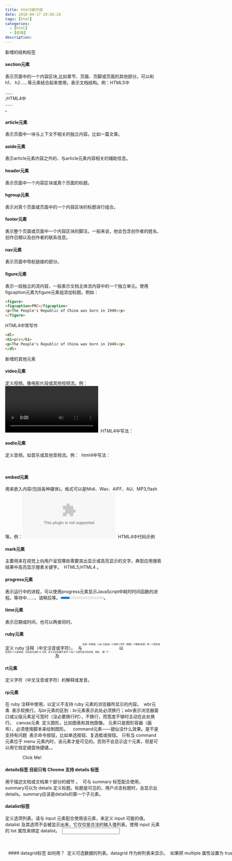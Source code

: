 ```yaml
---
title: html5新内容
date: 2016-04-17 19:56:24
tags: [html]
categories:
  - [html]
  - [前端]
description:
---
```



新增的结构标签
#### section元素 
表示页面中的一个内容区块,比如章节、页眉、页脚或页面的其他部分。可以和h1、 h2……等元素结合起来使用，表示文档结构。例：HTML5中<section>……</section>;HTML4中<div> ……</div>。 

#### article元素 
表示页面中一块与上下文不相关的独立内容。比如一篇文章。 

#### aside元素 
表示article元素内容之外的、与article元素内容相关的辅助信息。 

#### header元素 
表示页面中一个内容区块或真个页面的标题。

#### hgroup元素 
表示对真个页面或页面中的一个内容区块的标题进行组合。

#### footer元素 
表示整个页面或页面中一个内容区块的脚注。一般来说，他会包含创作者的姓名、创作日期以及创作者的联系信息。

#### nav元素 
表示页面中导航链接的部分。

#### figure元素 
表示一段独立的流内容，一般表示文档主体流内容中的一个独立单元。使用figcaption元素为figure元素组添加标题。例如： 
```html
<figure> 
<figcaption>PRC</figcaption> 
<p>The People's Republic of China was born in 1949</p> 
</figure> 
```
HTML4中常写作 
```html
<dl> 
<h1>prc</h1> 
<p>The People's Republic of China was born in 1949</p> 
</dl> 
```

新增的其他元素

#### video元素 
定义视频。像电影片段或其他视频流。例：<video src="movie.ogg" controls="controls">video元素</video> 
HTML4中写法： 
<object type="video/ogg" data="move.ogv"> 
  <param name ="src" value="movie.ogv"> 
</object> 

#### audio元素 
定义音频。如音乐或其他音频流。例：<audio src ="someaudio.wav">audio元素</audio> 
html4中写法： <object tyle="application/ogg" data="someaudio.wav"> 
<param name ="src" value= "someaudio.wav"> 
</object> 

#### embed元素 
用来嵌入内容(包括各种媒体)。格式可以是Midi、Wav、AIFF、AU、MP3,flash等。例：<embed src="flash.swf" /> 
HTML4中代码示例<object data="flash.swf" type="application/x-shockwave-flash"><object> 

#### mark元素 
主要用来在视觉上向用户呈现哪些需要突出显示或高亮显示的文字。典型应用搜索结果中高亮显示搜素关键字。 
HTML5<mark></mark>;HTML4 <span></span>。 

#### progress元素 
表示运行中的进程，可以使用progress元素显示JavaScript中耗时时间函数的进程。等待中……、请稍后等。<progress></progress>。 

#### time元素 
表示日期或时间，也可以两者同时。 

#### ruby元素 
定义 ruby 注释（中文注音或字符）。 
与 <ruby> 以及 <rt> 标签一同使用。ruby 元素由一个或多个字符（需要一个解释/发音）和一个提供该信息的 rt 元素组成，还包括可选的 rp 元素，定义当浏览器不支持 "ruby" 元素时显示的内容。例如 
<ruby> 
漢 <rt><rp>(</rp>ㄏㄢˋ<rp>)</rp></rt> 
</ruby>

#### rt元素 
定义字符（中文注音或字符）的解释或发音。

#### rp元素 
在 ruby 注释中使用，以定义不支持 ruby 元素的浏览器所显示的内容。 
wbr元素 
表示软换行。与br元素的区别：br元素表示此处必须换行；wbr表示浏览器窗口或父级元素足弓宽时（没必要换行时），不换行，而宽度不够时主动在此处换行。 
canvas元素 
定义图形，比如图表和其他图像。<canvas> 元素只是图形容器（画布），必须使用脚本来绘制图形。 
<canvas id="myCanvas"></canvas><script type="text/javascript"> 
var canvas=document.getElementById('myCanvas'); 
var ctx=canvas.getContext('2d'); 
ctx.fillStyle='#FF0000'; 
ctx.fillRect(0,0,80,100); 
</script> 
command元素——貌似没什么效果。是不是支持有问题 
表示命令按钮，比如单选按钮、复选框或按钮。
只有当 command 元素位于 menu 元素内时，该元素才是可见的。否则不会显示这个元素，但是可以用它规定键盘快捷键。。 
<menu> 
<command onclick="alert('Hello World')"> 
Click Me!</command> 
</menu>

#### details标签 目前只有 Chrome 支持 details 标签 
用于描述文档或文档某个部分的细节 。 
可与 summary 标签配合使用，summary可以为 details 定义标题。标题是可见的，用户点击标题时，会显示出 details。summary应该是details的第一个子元素。

#### datalist标签 
定义选项列表。请与 input 元素配合使用该元素，来定义 input 可能的值。datalist 及其选项不会被显示出来，它仅仅是合法的输入值列表。使用 input 元素的 list 属性来绑定 datalist。 
<input id="myCar" list="cars" /> 
<datalist id="cars"> 
<option value="BMW"> 
<option value="Ford"> 
<option value="Volvo"> 
</datalist>
#### datagrid标签 如何用？ 
定义可选数据的列表。datagrid 作为树列表来显示。 
如果把 multiple 属性设置为 true，则可以在列表中选取一个以上的项目。
#### keygen标签 如何用? 
标签规定用于表单的密钥对生成器字段。
当提交表单时，私钥存储在本地，公钥发送到服务器。
复制代码代码如下:
<form action="demo_keygen.asp" method="get"> 
Username: <input type="text" name="usr_name" /> 
Encryption: <keygen name="security" /> 
<input type="submit" /> 
</form>
#### output标签 
定义不同类型的输出，比如脚本的输出。 
复制代码代码如下:
<form action="form_action.asp" method="get" name="sumform"> 
<output name="sum"></output> 
</form> 
#### source标签 
标签为媒介元素（比如 <video> 和 <audio>）定义媒介资源。 
#### menu标签 
定义菜单列表。当希望列出表单控件时使用该标签。注意与nav的区别，menu专门用于表单控件。 
复制代码代码如下:
<menu> 
<li><input type="checkbox" />Red</li> 
<li><input type="checkbox" />blue</li> 
</menu> 
#### 新增input标签email 
必须输入email url 
必须输入url地址 number 
必须输入数值 range 
必须输入一定范围内数值 Date Pickers（日期选择器） 
拥有多个可供选取日期和时间的新输入类型： 
date - 选取日、月、年 
month - 选取月、年 
week - 选取周和年 
time - 选取时间（小时和分钟） 
datetime - 选取时间、日、月、年（UTC 时间） 
datetime-local - 选取时间、日、月、年（本地时间） search 
用于搜索域，域显示为常规的文本域。 color

废除的元素
1、能用css代替的元素 
basefont、big、center、font、s、strike、tt、u。这些元素纯粹是为画面展示服务的，HTML5中提倡把画面展示性功能放在css中统一编辑。
2、不再使用frame框架。
frameset、frame、noframes。HTML5中不支持frame框架，只支持iframe框架，或者用服务器方创建的由多个页面组成的符合页面的形式，删除以上这三个标签。
3、只有部分浏览器支持的元素
applet、bgsound、blink、marquee等标签。
4、其他被废除的元素
废除rb，树勇ruby替代。
废除acronym使用abbr替代。
废除dir使用ul替代。
废除isindex使用form与input相结合的方式替代
废除listing使用pre替代
废除xmp使用code替代
废除nextid使用guids
废除plaintex使用“text/plian”（无格式正文）MIME类型替代。

